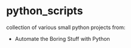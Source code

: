 # python_scripts
collection of various small python projects from:
- Automate the Boring Stuff with Python

